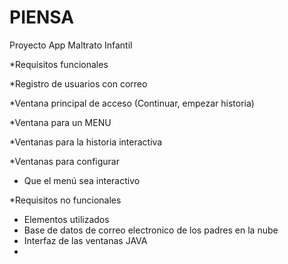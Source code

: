 # PIENSA
Proyecto App Maltrato Infantil

  *Requisitos funcionales
  
  *Registro de usuarios con correo 
  
  *Ventana principal de acceso (Continuar, empezar historia)
  
  *Ventana para un MENU
  
  *Ventanas para la historia interactiva
  
  *Ventanas para configurar
  
  * Que el menú sea interactivo
  
  
 
*Requisitos no funcionales

 - Elementos utilizados
 - Base de datos de correo electronico de los padres en la nube
 - Interfaz de las ventanas JAVA
 -
 
 
